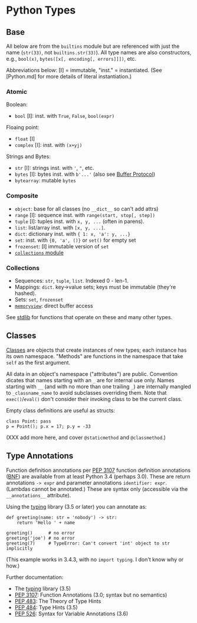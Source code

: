 Python Types
============


Base
----

All below are from the `builtins` module but are referenced with just
the name (`str(33)`, not `builtins.str(33)`). All type names are also
constructors, e.g., `bool(x)`, `bytes([x[, encoding[, errors]]])`,
etc.

Abbreviations below: [I] = immutable, "inst." = instantiated.
(See [Python.md] for more details of literal instantiation.)

### Atomic

Boolean:
* `bool` [I]: inst. with `True`, `False`, `bool(expr)`

Floaing point:
* `float` [I]
* `complex` [I]: inst. with `(x+yj)`

Strings and Bytes:
* `str` [I]: strings inst. with `'`, `"`, etc.
* `bytes` [I]: bytes inst. with `b'...'` (also see [Buffer Protocol][bufprot])
* `bytearray`: mutable `bytes`

### Composite

* `object`: base for all classes (no `__dict__` so can't add attrs)
* `range` [I]: sequence inst. with `range(start, stop[, step])`
* `tuple` [I]: tuples inst. with `x, y, ...` (often in parens).
* `list`: list/array inst. with `[x, y, ...]`.
* `dict`: dictionary inst. with `{ 1: x, 'a': y, ...}`
* `set`: inst. with `{0, 'a', ()}` or `set()` for empty set
* `frozenset`: [I] immutable version of `set`
* [`collections` module][collections]

### Collections

* Sequences: `str`, `tuple`, `list`. Indexed 0 - len-1.
* Mappings: `dict`. key→value sets; keys must be immutable (they're hashed).
* Sets: `set`, `frozenset`
* [`memoryview`]: direct buffer access

See [stdlib](stdlib.md) for functions that operate on these and many
other types.


Classes
-------

[Classes] are objects that create instances of new types; each
instance has its own namespace. "Methods" are functions in the
namespace that take `self` as the first argument.

All data in an object's namespace ("attributes") are public.
Convention dicates that names starting with an `_` are for internal
use only. Names starting with `__` (and with no more than one trailing
`_`) are internally mangled to `_classname_name` to avoid subclasses
overriding them. Note that `exec()`/`eval()` don't consider their
invoking class to be the current class.

Empty class definitions are useful as structs:

    class Point: pass
    p = Point(); p.x = 17; p.y = -33


(XXX add more here, and cover `@staticmethod` and `@classmethod`.)


Type Annotations
----------------

Function definition annotations per [PEP 3107] function definition
annotations ([BNF][funcdef]) are available from at least Python 3.4
(perhaps 3.0). These are return annotations `-> expr` and parameter
annotations `identifier: expr`. (Lambdas cannot be annotated.) These
are syntax only (accessible via the `__annotations__` attribute).

Using the [typing] library (3.5 or later) you can annotate as:

    def greeting(name: str = 'nobody') -> str:
        return 'Hello ' + name

    greeting()      # no error
    greeting('joe') # no error
    greeting(7)     # TypeError: Can't convert 'int' object to str implicitly

(This example works in 3.4.3, with no `import typing`. I don't know
why or how.)

Further documentation:
* The [typing] library (3.5)
* [PEP 3107]: Function Annotations (3.0; syntax but no semantics)
* [PEP 483]:  The Theory of Type Hints
* [PEP 484]:  Type Hints (3.5)
* [PEP 526]:  Syntax for Variable Annotations (3.6)



[Classes]: https://docs.python.org/3.6/tutorial/classes.html
[PEP 3107]: https://www.python.org/dev/peps/pep-3107/
[PEP 483]: https://www.python.org/dev/peps/pep-0483/
[PEP 484]: https://www.python.org/dev/peps/pep-0484/
[PEP 526]: https://www.python.org/dev/peps/pep-0526/
[`memoryview`]: https://docs.python.org/3/library/stdtypes.html#typememoryview
[bufprot]: https://docs.python.org/3/c-api/buffer.html#bufferobjects
[collections]: https://docs.python.org/3/library/collections.html#module-collections
[funcdef]: https://docs.python.org/3/reference/compound_stmts.html#function-definitions
[typing]: https://docs.python.org/3/library/typing.html

